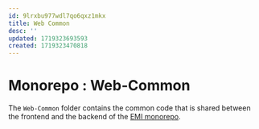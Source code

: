 ```yaml
---
id: 9lrxbu977wdl7qo6qxz1mkx
title: Web Common
desc: ''
updated: 1719323693593
created: 1719323470818
---
```


# Monorepo : Web-Common
The `Web-Common` folder contains the common code that is shared between the frontend and the backend of the [EMI monorepo](https://github.com/anticipated-chemistry-of-life/emi-monorepo/tree/web).